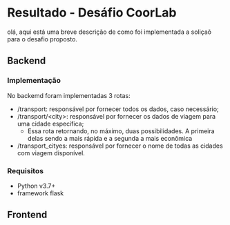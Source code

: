# Resultado - Desáfio CoorLab
olá, aqui está uma breve descrição de como foi implementada a soliçaõ para o desafio proposto.

## Backend

### Implementação
No backemd foram implementadas 3 rotas:

- /transport: responsável por fornecer todos os dados, caso necessário;
- /transport/\<city>: responsável por fornecer os dados de viagem para uma cidade específica;
  - Essa rota retornando, no máximo, duas possibilidades. A primeira delas sendo a mais rápida e a segunda a mais econômica
- /transport_cityes: responsável por fornecer o nome de todas as cidades com viagem disponível.
  

### Requisitos
- Python v3.7+
- framework flask

## Frontend
